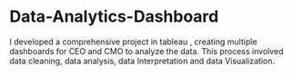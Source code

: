 # Data-Analytics-Dashboard
I developed a comprehensive project in tableau , creating multiple dashboards for CEO and CMO to analyze the data. This process involved data cleaning, data analysis, data Interpretation and data Visualization.
